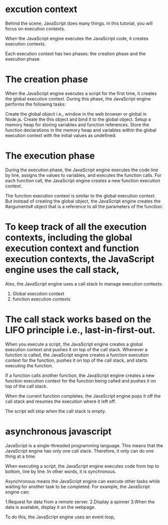 # excution context
Behind the scene, JavaScript does many things. in this tutorial, you will focus on execution contexts.

When the JavaScript engine executes the JavaScript code, it creates execution contexts.

Each execution context has two phases: the creation phase and the execution phase.
 
 # The creation phase
When the JavaScript engine executes a script for the first time, it creates the global execution context. During this phase, the JavaScript engine performs the following tasks:

Create the global object i.e., window in the web browser or global in Node.js.
Create the this object and bind it to the global object.
Setup a memory heap for storing variables and function references.
Store the function declarations in the memory heap and variables within the global execution context with the initial values as undefined.

# The execution phase
During the execution phase, the JavaScript engine executes the code line by line, assigns the values to variables, and executes the function calls.
For each function call, the JavaScript engine creates a new function execution context.

The function execution context is similar to the global execution context. But instead of creating the global object, the JavaScript engine creates the #arguments#  object that is a reference to all the parameters of the function:

# To keep track of all the execution contexts, including the global execution context and function execution contexts, the JavaScript engine uses the call stack, 

Also, the JavaScript engine uses a call stack to manage execution contexts:

1. Global execution context
2. function execution contexts

# The call stack works based on the LIFO principle i.e., last-in-first-out.

When you execute a script, the JavaScript engine creates a global execution context and pushes it on top of the call stack.
Whenever a function is called, the JavaScript engine creates a function execution context for the function, pushes it on top of the call stack, and starts executing the function.

If a function calls another function, the JavaScript engine creates a new function execution context for the function being called and pushes it on top of the call stack.

When the current function completes, the JavaScript engine pops it off the call stack and resumes the execution where it left off.

The script will stop when the call stack is empty.


# asynchronous javascript
JavaScript is a single-threaded programming language. This means that the JavaScript engine has only one call stack. Therefore, it only can do one thing at a time.

When executing a script, the JavaScript engine executes code from top to bottom, line by line. In other words, it is synchronous.

Asynchronous means the JavaScript engine can execute other tasks while waiting for another task to be completed. For example, the JavaScript engine can:

1.Request for data from a remote server.
2.Display a spinner
3.When the data is available, display it on the webpage.

To do this, the JavaScript engine uses an event loop, 
